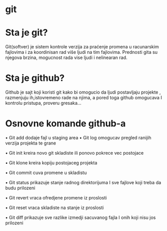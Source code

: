 # git

# Sta je git?

Git(softver) je sistem kontrole verzija za praćenje promena u racunarskim fajlovima i za koordinisan rad više ljudi na tim fajlovima. Prednosti gita su njegova brzina, mogucnost rada vise ljudi i nelinearan rad.

# Sta je github?

Github je sajt koji koristi git kako bi omogucio da ljudi postavljaju projekte , razmenjuju ih,istovremeno rade na njima, a pored toga github omogucava I kontrolu pristupa, proveru gresaka…

# Osnovne komande github-a

•	Git add dodaje fajl u staging area 
•	Git log omogucav pregled ranijih verzija projekta te grane

•	Git init kreira novo git skladiste ili ponovo pokrece vec postojace

•	Git klone kreira kopiju postojaceg projekta

•	Git commit cuva promene u skladistu

•	Git status prikazuje stanje radnog direktorijuma I sve fajlove koji treba da budu prilozeni

•	Git revert vraca ofredjene promene iz proslosti

•	Git reset vraca skladiste na stanje iz proslosti

•	Git diff prikazuje sve razlike izmedji sacuvanog fajla I onih koji nisu jos prilozeni
